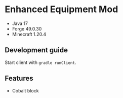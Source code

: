 # Enhanced Equipment Mod

- Java 17
- Forge 49.0.30
- Minecraft 1.20.4

## Development guide

Start client with `gradle runClient`.

## Features

- Cobalt block
